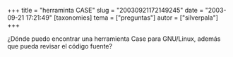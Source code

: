 +++
title = "herraminta CASE"
slug = "20030921172149245"
date = "2003-09-21 17:21:49"
[taxonomies]
tema = ["preguntas"]
autor = ["silverpala"]
+++

¿Dónde puedo encontrar una herramienta Case para GNU/Linux, además que
pueda revisar el código fuente?

